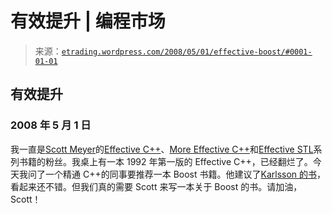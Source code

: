 <!--yml

category: 未分类

日期：2024 年 5 月 12 日 19:43:02

-->

# 有效提升 | 编程市场

> 来源：[`etrading.wordpress.com/2008/05/01/effective-boost/#0001-01-01`](https://etrading.wordpress.com/2008/05/01/effective-boost/#0001-01-01)

## 有效提升

### 2008 年 5 月 1 日

我一直是[Scott Meyer](http://www.aristeia.com)的[Effective C++](http://www.amazon.com/gp/product/0321334876)、[More Effective C++](http://www.amazon.com/gp/product/020163371X)和[Effective STL](http://www.amazon.com/gp/product/0201749629)系列书籍的粉丝。我桌上有一本 1992 年第一版的 Effective C++，已经翻烂了。今天我问了一个精通 C++的同事要推荐一本 Boost 书籍。他建议了[Karlsson 的书](http://www.amazon.com/Beyond-C%2B%2B-Standard-Library-Introduction/dp/0321133544)，看起来还不错。但我们真的需要 Scott 来写一本关于 Boost 的书。请加油，Scott！
